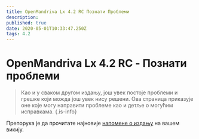```yaml
---
title: OpenMandriva Lx 4.2 RC Познати Проблеми
description: 
published: true
date: 2020-05-01T10:33:47.250Z
tags: 4.2
---
```


# OpenMandriva Lx 4.2 RC - Познати проблеми
> Као и у сваком другом издању, још увек постоје проблеми и грешке који можда још увек нису решени. Ова страница приказује оне које могу направити проблеме као и детље о могућим исправкама.
{.is-info}


Препорука је да прочитате најновије [напомене о издању](/en/releases/omlx42/rc/notes) на вашем викију.
